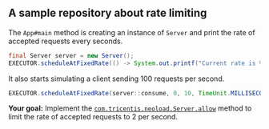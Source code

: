 ## A sample repository about rate limiting


The `App#main` method is creating an instance of `Server` and print the rate of accepted requests every seconds.

```java
final Server server = new Server();
EXECUTOR.scheduleAtFixedRate(() -> System.out.printf("Current rate is %.2f\n", server.getRate()), 1, 1, TimeUnit.SECONDS);
```


It also starts simulating a client sending 100 requests per second.

```java
EXECUTOR.scheduleAtFixedRate(server::consume, 0, 10, TimeUnit.MILLISECONDS);
```

**Your goal:** Implement the [`com.tricentis.neoload.Server.allow`](https://github.com/lcharlois-neotys/rate-limit-sample/blob/332c244938c0b66bd50af3893f3361504cd7c848/src/main/java/com/tricentis/neoload/Server.java#L28) method to limit the rate of accepted requests to 2 per second.
